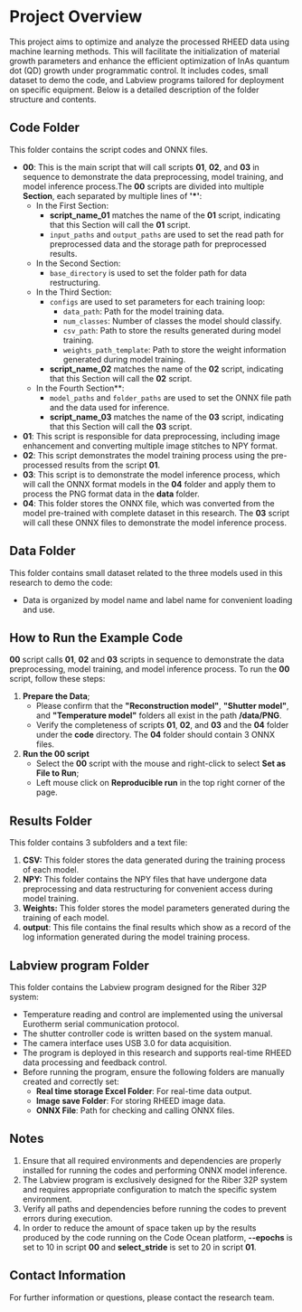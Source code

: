 # Project Overview

This project aims to optimize and analyze the processed RHEED data using machine learning methods. This will facilitate the initialization of material growth parameters and enhance the efficient optimization of InAs quantum dot (QD) growth under programmatic control. It includes codes, small dataset to demo the code, and Labview programs tailored for deployment on specific equipment. Below is a detailed description of the folder structure and contents.

## Code Folder
This folder contains the script codes and ONNX files. 
* **00**: This is the main script that will call scripts **01**, **02**, and **03** in sequence to demonstrate the data preprocessing, model training, and model inference process.The **00** scripts are divided into multiple **Section**, each separated by multiple lines of **'*'**:   
   * In the First Section:
      * **script_name_01** matches the name of the **01** script, indicating that this Section will call the **01** script.   
      * `input_paths` and `output_paths` are used to set the read path for preprocessed data and the storage path for preprocessed results.
   * In the Second Section:
      * `base_directory` is used to set the folder path for data restructuring.
   * In the Third Section:
      *  `configs` are used to set parameters for each training loop:
         * `data_path`: Path for the model training data.
         * `num_classes`: Number of classes the model should classify.
         * `csv_path`: Path to store the results generated during model training.
         * `weights_path_template`: Path to store the weight information generated during model training.
      * **script_name_02** matches the name of the **02** script, indicating that this Section will call the **02** script.
   * In the Fourth Section**:
      * `model_paths` and `folder_paths` are used to set the ONNX file path and the data used for inference.
      * **script_name_03** matches the name of the **03** script, indicating that this Section will call the **03** script.
* **01**: This script is responsible for data preprocessing, including image enhancement and converting multiple image stitches to NPY format.
* **02**: This script demonstrates the model training process using the pre-processed results from the script **01**. 
* **03**: This script is to demonstrate the model inference process, which will call the ONNX format models in the **04** folder and apply them to process the PNG format data in the **data** folder.
* **04**: This folder stores the ONNX file, which was converted from the model pre-trained with complete dataset in this research. The **03** script will call these ONNX files to demonstrate the model inference process.

## Data Folder
This folder contains small dataset related to the three models used in this research to demo the code:
- Data is organized by model name and label name for convenient loading and use.

## How to Run the Example Code
 **00** script calls **01**, **02** and **03** scripts in sequence to demonstrate the data preprocessing, model training, and model inference process. To run the **00** script, follow these steps:
1. **Prepare the Data**;
   * Please confirm that the **"Reconstruction model"**, **"Shutter model"**, and **"Temperature model"** folders all exist in the path **/data/PNG**.
   * Verify the completeness of scripts **01**, **02**, and **03** and the **04** folder under the **code** directory. The **04** folder should contain 3 ONNX files.
2. **Run the **00** script**
   * Select the **00** script with the mouse and right-click to select **Set as File to Run**;
   * Left mouse click on **Reproducible run** in the top right corner of the page.

## Results Folder
This folder contains 3 subfolders and a text file:
1. **CSV:** This folder stores the data generated during the training process of each model.
2. **NPY:** This folder contains the NPY files that have undergone data preprocessing and data restructuring for convenient access during model training.
3. **Weights:** This folder stores the model parameters generated during the training of each model.
4. **output**: This file contains the final results which show as a record of the log information generated during the model training process.

## Labview program Folder
This folder contains the Labview program designed for the Riber 32P system:
- Temperature reading and control are implemented using the universal Eurotherm serial communication protocol.
- The shutter controller code is written based on the system manual.
- The camera interface uses USB 3.0 for data acquisition.
- The program is deployed in this research and supports real-time RHEED data processing and feedback control.
- Before running the program, ensure the following folders are manually created and correctly set:
  - **Real time storage Excel Folder**: For real-time data output.
  - **Image save Folder**: For storing RHEED image data.
  - **ONNX File**: Path for checking and calling ONNX files.

## Notes
1. Ensure that all required environments and dependencies are properly installed for running the codes and performing ONNX model inference.
2. The Labview program is exclusively designed for the Riber 32P system and requires appropriate configuration to match the specific system environment.
3. Verify all paths and dependencies before running the codes to prevent errors during execution.
4. In order to reduce the amount of space taken up by the results produced by the code running on the Code Ocean platform, **--epochs** is set to 10 in script **00** and **select_stride** is set to 20 in script **01**.

## Contact Information
For further information or questions, please contact the research team.

